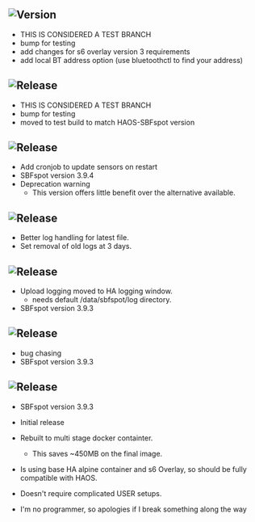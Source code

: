<!-- https://developers.home-assistant.io/docs/add-ons/presentation#keeping-a-changelog -->
## ![Version](https://img.shields.io/badge/dynamic/json?label=Version&query=%24.version&url=https%3A%2F%2Fraw.githubusercontent.com%2Fhabuild%2Fhassio-addons%2Fmain%2Fsbfspot%2Fconfig.json)
- THIS IS CONSIDERED A TEST BRANCH
- bump for testing 
- add changes for s6 overlay version 3 requirements
- add local BT address option (use bluetoothctl to find your address)

## ![Release][release-shield-2022-3-6]
[release-shield-2022-3-6]: https://img.shields.io/badge/version-2022.3.6-blue.svg
- THIS IS CONSIDERED A TEST BRANCH
- bump for testing 
- moved to test build to match HAOS-SBFspot version

## ![Release][release-shield-2022-3-5]
[release-shield-2022-3-5]: https://img.shields.io/badge/version-2022.3.5-blue.svg
- Add cronjob to update sensors on restart
- SBFspot version 3.9.4
- Deprecation warning 
    - This version offers little benefit over the alternative available.   

## ![Release][release-shield-2022-3-4]
[release-shield-2022-3-4]: https://img.shields.io/badge/version-2022.3.4-blue.svg
- Better log handling for latest file.
- Set removal of old logs at 3 days.

## ![Release][release-shield-2022-3-3]
[release-shield-2022-3-3]: https://img.shields.io/badge/version-2022.3.3-blue.svg
- Upload logging moved to HA logging window.
    - needs default /data/sbfspot/log directory.
- SBFspot version 3.9.3

## ![Release][release-shield-2022-3-2]
[release-shield-2022-3-2]: https://img.shields.io/badge/version-2022.3.2-blue.svg
- bug chasing
- SBFspot version 3.9.3


## ![Release][release-shield] 

[release-shield]: https://img.shields.io/badge/version-2022.3.1-blue.svg

- SBFspot version 3.9.3
- Initial release
- Rebuilt to multi stage docker containter.
    - This saves ~450MB on the final image.
- Is using base HA alpine container and s6 Overlay, so should be fully compatible with HAOS.
- Doesn't require complicated USER setups. 

- I'm no programmer, so apologies if I break something along the way  



